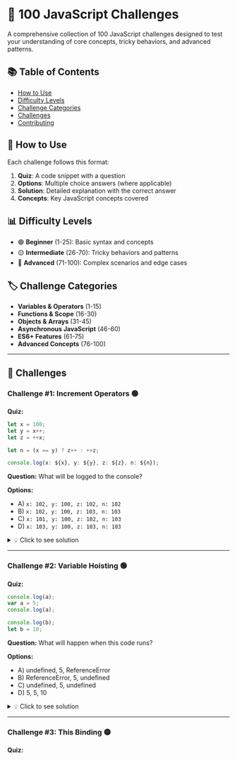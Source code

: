 # 🚀 100 JavaScript Challenges

A comprehensive collection of 100 JavaScript challenges designed to test your understanding of core concepts, tricky behaviors, and advanced patterns.

## 📚 Table of Contents

- [How to Use](#how-to-use)
- [Difficulty Levels](#difficulty-levels)
- [Challenge Categories](#challenge-categories)
- [Challenges](#challenges)
- [Contributing](#contributing)

## 🎯 How to Use

Each challenge follows this format:
1. **Quiz**: A code snippet with a question
2. **Options**: Multiple choice answers (where applicable)
3. **Solution**: Detailed explanation with the correct answer
4. **Concepts**: Key JavaScript concepts covered

## 📊 Difficulty Levels

- 🟢 **Beginner** (1-25): Basic syntax and concepts
- 🟡 **Intermediate** (26-70): Tricky behaviors and patterns  
- 🔴 **Advanced** (71-100): Complex scenarios and edge cases

## 🏷️ Challenge Categories

- **Variables & Operators** (1-15)
- **Functions & Scope** (16-30)
- **Objects & Arrays** (31-45)
- **Asynchronous JavaScript** (46-60)
- **ES6+ Features** (61-75)
- **Advanced Concepts** (76-100)

---

## 🧩 Challenges

### Challenge #1: Increment Operators 🟢

**Quiz:**
```javascript
let x = 100;
let y = x++;
let z = ++x;

let n = (x == y) ? z++ : ++z;

console.log(x: ${x}, y: ${y}, z: ${z}, n: ${n});
```

**Question:** What will be logged to the console?

**Options:**
- A) `x: 102, y: 100, z: 102, n: 102`
- B) `x: 102, y: 100, z: 103, n: 103` 
- C) `x: 101, y: 100, z: 102, n: 103`
- D) `x: 103, y: 100, z: 103, n: 103`

<details>
<summary>💡 Click to see solution</summary>

**Answer: B** `x: 102, y: 100, z: 103, n: 103`

**Explanation:**
1. `let x = 100;` → x = 100
2. `let y = x++;` → y gets current value of x (100), then x increments to 101
3. `let z = ++x;` → x increments to 102 first, then z gets this value (102)
4. `let n = (x == y) ? z++ : ++z;` → x(102) ≠ y(100), so execute `++z`
   - z increments to 103 first, then n gets this value (103)

**Final values:** x=102, y=100, z=103, n=103

**Concepts Covered:**
- Post-increment operator (`x++`)
- Pre-increment operator (`++x`)
- Ternary operator
- Operator precedence

</details>

---

### Challenge #2: Variable Hoisting 🟢

**Quiz:**

```javascript
console.log(a);
var a = 5;
console.log(a);

console.log(b);
let b = 10;
```

**Question:** What will happen when this code runs?

**Options:**
- A) undefined, 5, ReferenceError
- B) ReferenceError, 5, undefined
- C) undefined, 5, undefined
- D) 5, 5, 10

<details>
<summary>💡 Click to see solution</summary>

**Answer: A** undefined, 5, ReferenceError

**Explanation:**
1. `var` declarations are hoisted and initialized with `undefined`
2. First `console.log(a)` prints `undefined`
3. After assignment, second `console.log(a)` prints `5`
4. `let` declarations are hoisted but not initialized (Temporal Dead Zone)
5. Accessing `b` before declaration throws `ReferenceError`

**Concepts Covered:**
- Variable hoisting
- Temporal Dead Zone
- Difference between `var` and `let`

</details>

---

### Challenge #3: This Binding 🟡

**Quiz:**
